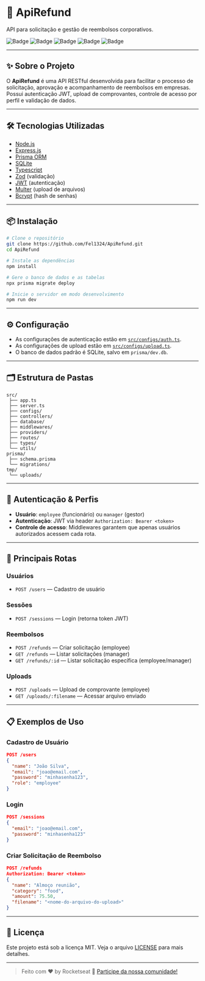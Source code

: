 # 🚀 ApiRefund

API para solicitação e gestão de reembolsos corporativos.

![Badge](https://img.shields.io/badge/Node.js-18%2B-green?style=flat-square)
![Badge](https://img.shields.io/badge/Express.js-4.x-blue?style=flat-square)
![Badge](https://img.shields.io/badge/Prisma-ORM-purple?style=flat-square)
![Badge](https://img.shields.io/badge/Typescript-5.x-blue?style=flat-square)
![Badge](https://img.shields.io/badge/SQLite-lightgrey?style=flat-square)

---

## ✨ Sobre o Projeto

O **ApiRefund** é uma API RESTful desenvolvida para facilitar o processo de solicitação, aprovação e acompanhamento de reembolsos em empresas. Possui autenticação JWT, upload de comprovantes, controle de acesso por perfil e validação de dados.

---

## 🛠️ Tecnologias Utilizadas

- [Node.js](https://nodejs.org/)
- [Express.js](https://expressjs.com/)
- [Prisma ORM](https://www.prisma.io/)
- [SQLite](https://www.sqlite.org/)
- [Typescript](https://www.typescriptlang.org/)
- [Zod](https://zod.dev/) (validação)
- [JWT](https://jwt.io/) (autenticação)
- [Multer](https://github.com/expressjs/multer) (upload de arquivos)
- [Bcrypt](https://github.com/kelektiv/node.bcrypt.js) (hash de senhas)

---

## 📦 Instalação

```bash
# Clone o repositório
git clone https://github.com/Fel1324/ApiRefund.git
cd ApiRefund

# Instale as dependências
npm install

# Gere o banco de dados e as tabelas
npx prisma migrate deploy

# Inicie o servidor em modo desenvolvimento
npm run dev
```

---

## ⚙️ Configuração

- As configurações de autenticação estão em [`src/configs/auth.ts`](src/configs/auth.ts).
- As configurações de upload estão em [`src/configs/upload.ts`](src/configs/upload.ts).
- O banco de dados padrão é SQLite, salvo em `prisma/dev.db`.

---

## 🗂️ Estrutura de Pastas

```
src/
 ├── app.ts
 ├── server.ts
 ├── configs/
 ├── controllers/
 ├── database/
 ├── middlewares/
 ├── providers/
 ├── routes/
 ├── types/
 └── utils/
prisma/
 ├── schema.prisma
 └── migrations/
tmp/
 └── uploads/
```

---

## 🔐 Autenticação & Perfis

- **Usuário**: `employee` (funcionário) ou `manager` (gestor)
- **Autenticação**: JWT via header `Authorization: Bearer <token>`
- **Controle de acesso**: Middlewares garantem que apenas usuários autorizados acessem cada rota.

---

## 📑 Principais Rotas

### Usuários

- `POST /users` — Cadastro de usuário

### Sessões

- `POST /sessions` — Login (retorna token JWT)

### Reembolsos

- `POST /refunds` — Criar solicitação (employee)
- `GET /refunds` — Listar solicitações (manager)
- `GET /refunds/:id` — Listar solicitação específica (employee/manager)

### Uploads

- `POST /uploads` — Upload de comprovante (employee)
- `GET /uploads/:filename` — Acessar arquivo enviado

---

## 📋 Exemplos de Uso

### Cadastro de Usuário

```json
POST /users
{
  "name": "João Silva",
  "email": "joao@email.com",
  "password": "minhasenha123",
  "role": "employee"
}
```

### Login

```json
POST /sessions
{
  "email": "joao@email.com",
  "password": "minhasenha123"
}
```

### Criar Solicitação de Reembolso

```json
POST /refunds
Authorization: Bearer <token>
{
  "name": "Almoço reunião",
  "category": "food",
  "amount": 75.50,
  "filename": "<nome-do-arquivo-do-upload>"
}
```

---

## 📝 Licença

Este projeto está sob a licença MIT. Veja o arquivo [LICENSE](LICENSE) para mais detalhes.

---

> Feito com ♥ by Rocketseat :wave: [Participe da nossa comunidade!](https://discord.gg/rocketseat)